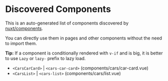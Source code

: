 # Discovered Components

This is an auto-generated list of components discovered by [nuxt/components](https://github.com/nuxt/components).

You can directly use them in pages and other components without the need to import them.

**Tip:** If a component is conditionally rendered with `v-if` and is big, it is better to use `Lazy` or `lazy-` prefix to lazy load.

- `<CarsCarCard>` | `<cars-car-card>` (components/cars/car-card.vue)
- `<CarsList>` | `<cars-list>` (components/cars/list.vue)
